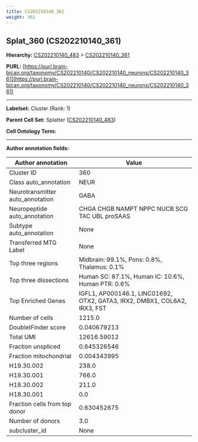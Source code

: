 ```yaml
---
title: CS202210140_361
weight: 361
---
```

## Splat_360 (CS202210140_361)
<b>Hierarchy: </b>
[CS202210140_483](../CS202210140_483) >
[CS202210140_361](../CS202210140_361)

**PURL:** [https://purl.brain-bican.org/taxonomy/CS202210140/CS202210140_neurons/CS202210140_361](https://purl.brain-bican.org/taxonomy/CS202210140/CS202210140_neurons/CS202210140_361)

---


**Labelset:** Cluster (Rank: 1)

**Parent Cell Set:** Splatter ([CS202210140_483](../CS202210140_483))



**Cell Ontology Term:** 

[MARKER GENES.]: #


---

[TRANSFERRED ANNOTATIONS.]: #


[AUTHOR ANNOTATION FIELDS.]: #


**Author annotation fields:**

| Author annotation | Value |
|-------------------|-------|
|Cluster ID|360|
|Class auto_annotation|NEUR|
|Neurotransmitter auto_annotation|GABA|
|Neuropeptide auto_annotation|CHGA CHGB NAMPT NPPC NUCB SCG TAC UBL proSAAS|
|Subtype auto_annotation|None|
|Transferred MTG Label|None|
|Top three regions|Midbrain: 99.1%, Pons: 0.8%, Thalamus: 0.1%|
|Top three dissections|Human SC: 87.1%, Human IC: 10.6%, Human PTR: 0.6%|
|Top Enriched Genes|IGFL1, AP000146.1, LINC01692, OTX2, GATA3, IRX2, DMBX1, COL6A2, IRX3, FST|
|Number of cells|1215.0|
|DoubletFinder score|0.040679213|
|Total UMI|12616.59012|
|Fraction unspliced|0.645326546|
|Fraction mitochondrial|0.004343995|
|H19.30.002|238.0|
|H19.30.001|766.0|
|H18.30.002|211.0|
|H18.30.001|0.0|
|Fraction cells from top donor|0.630452675|
|Number of donors|3.0|
|subcluster_id|None|
